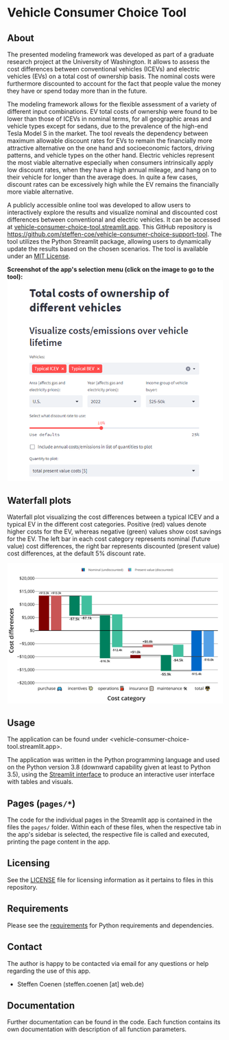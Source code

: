# Vehicle Consumer Choice Tool

## About

The presented modeling framework was developed as part of a graduate research project at the University of Washington. It allows to assess the cost differences between conventional vehicles (ICEVs) and electric vehicles (EVs) on a total cost of ownership basis. The nominal costs were furthermore discounted to account for the fact that people value the money they have or spend today more than in the future.

The modeling framework allows for the flexible assessment of a variety of different input combinations. EV total costs of ownership were found to be lower than those of ICEVs in nominal terms, for all geographic areas and vehicle types except for sedans, due to the prevalence of the high-end Tesla Model S in the market. The tool reveals the dependency between maximum allowable discount rates for EVs to remain the financially more attractive alternative on the one hand and socioeconomic factors, driving patterns, and vehicle types on the other hand. Electric vehicles represent the most viable alternative especially when consumers intrinsically apply low discount rates, when they have a high annual mileage, and hang on to their vehicle for longer than the average does. In quite a few cases, discount rates can be excessively high while the EV remains the financially more viable alternative.

A publicly accessible online tool was developed to allow users to interactively explore the results and visualize nominal and discounted cost differences between conventional and electric vehicles. It can be accessed at [vehicle-consumer-choice-tool.streamlit.app](https://vehicle-consumer-choice-tool.streamlit.app/). This GitHub repository is <https://github.com/steffen-coe/vehicle-consumer-choice-support-tool>. The tool utilizes the
Python Streamlit package, allowing users to dynamically update the results based on the chosen scenarios. The tool is available under an [MIT License](LICENSE).

**Screenshot of the app's selection menu (click on the image to go to the tool):**
<a href="https://vehicle-consumer-choice-tool.streamlit.app/" target="_blank">![FOO](img/screenshot.png)</a>

## Waterfall plots

Waterfall plot visualizing the cost differences between a typical ICEV and a typical EV in the different cost categories. Positive (red) values denote higher costs for the EV, whereas negative (green) values show cost savings for the EV. The left bar in each cost category represents nominal (future value) cost differences, the right bar represents discounted (present value) cost differences, at the default 5% discount rate.

![FOO](img/example.png)

## Usage

The application can be found under <vehicle-consumer-choice-tool.streamlit.app>.

The application was written in the Python programming language and used on the Python version 3.8 (downward capability given at least to Python 3.5), using the [Streamlit interface](https://streamlit.io/) to produce an interactive user interface with tables and visuals.


## Pages (`pages/*`)

The code for the individual pages in the Streamlit app is contained in the files the `pages/` folder. Within each of these files, when the respective tab in the app's sidebar is selected, the respective file is called and executed, printing the page content in the app.


## Licensing

See the [LICENSE](LICENSE) file for licensing information as it pertains to files in this repository.


## Requirements

Please see the [requirements](requirements.txt) for Python requirements and dependencies.


## Contact

The author is happy to be contacted via email for any questions or help regarding the use of this app.

+ Steffen Coenen (steffen.coenen [at] web.de)


## Documentation

Further documentation can be found in the code. Each function contains its own documentation with description of all function parameters.
